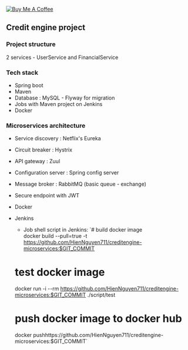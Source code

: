 <a href="https://www.buymeacoffee.com/hientech" target="_blank"><img src="https://img.shields.io/badge/-buy_me_a%C2%A0coffee-gray?logo=buy-me-a-coffee" alt="Buy Me A Coffee"></a>
  <br>
## Credit engine project 


### Project structure 
2 services - UserService and FinancialService 

### Tech stack 
+ Spring boot 
+ Maven 
+ Database : MySQL - Flyway for migration 
+ Jobs with Maven project on Jenkins
+ Docker 



### Microservices architecture 
+ Service discovery : Netflix's Eureka
+ Circuit breaker : Hystrix
+ API gateway : Zuul 
+ Configuration server : Spring config server 
+ Message broker : RabbitMQ (basic queue - exchange) 
+ Secure endpoint with JWT 
+ Docker 
+ Jenkins 
  + Job shell script in Jenkins: 
  `# build docker image  
   docker build --pull=true -t https://github.com/HienNguyen711/creditengine-microservices:$GIT_COMMIT  
 
   # test docker image 
   docker run -i --rm https://github.com/HienNguyen711/creditengine-microservices:$GIT_COMMIT ./script/test 
  
   # push docker image to docker hub
   docker pushhttps://github.com/HienNguyen711/creditengine-microservices:$GIT_COMMIT`
